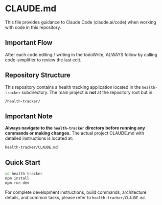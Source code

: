 # CLAUDE.md

This file provides guidance to Claude Code (claude.ai/code) when working with code in this repository.

## Important Flow

After each code editing / writing in the todoWrite, ALWAYS follow by calling code-simplifier to review the last edit.

## Repository Structure

This repository contains a health tracking application located in the `health-tracker` subdirectory. The main project is **not** at the repository root but in:

```
/health-tracker/
```

## Important Note

**Always navigate to the `health-tracker` directory before running any commands or making changes.** The actual project CLAUDE.md with detailed instructions is located at:

```
health-tracker/CLAUDE.md
```

## Quick Start

```bash
cd health-tracker
npm install
npm run dev
```

For complete development instructions, build commands, architecture details, and common tasks, please refer to `health-tracker/CLAUDE.md`.